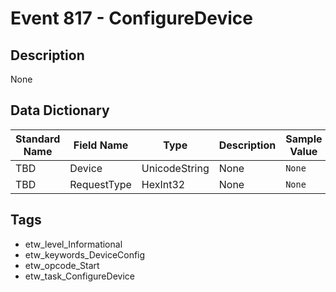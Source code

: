 # Event 817 - ConfigureDevice

## Description
None

## Data Dictionary
|Standard Name|Field Name|Type|Description|Sample Value|
|---|---|---|---|---|
|TBD|Device|UnicodeString|None|`None`|
|TBD|RequestType|HexInt32|None|`None`|

## Tags
* etw_level_Informational
* etw_keywords_DeviceConfig
* etw_opcode_Start
* etw_task_ConfigureDevice